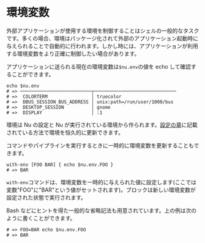 # 環境変数

外部アプリケーションが使用する環境を制御することはシェルの一般的なタスクです。多くの場合、環境はパッケージ化されて外部のアプリケーション起動時に与えられることで自動的に行われます。しかし時には、アプリケーションが利用する環境変数をより正確に制御したい場合があります。

アプリケーションに送られる現在の環境変数は`$nu.env`の値を echo して確認することができます。

```
echo $nu.env
# => ──────────────────────────┬──────────────────────────────
# =>  COLORTERM                │ truecolor
# =>  DBUS_SESSION_BUS_ADDRESS │ unix:path=/run/user/1000/bus
# =>  DESKTOP_SESSION          │ gnome
# =>  DISPLAY                  │ :1
```

環境は Nu の設定と Nu が実行されている環境から作られます。[設定の章](configuration.md)に記載されている方法で環境を恒久的に更新できます。

コマンドやパイプラインを実行するときに一時的に環境変数を更新することもできます。

```
with-env [FOO BAR] { echo $nu.env.FOO }
# => BAR
```

`with-env`コマンドは、環境変数を一時的に与えられた値に設定します(ここでは変数"FOO"に"BAR"という値がセットされます)。ブロックは新しい環境変数が設定された状態で実行されます。

Bash などにヒントを得た一般的な省略記法も用意されています。上の例は次のように書くことができます。

```
# => FOO=BAR echo $nu.env.FOO
# => BAR
```
